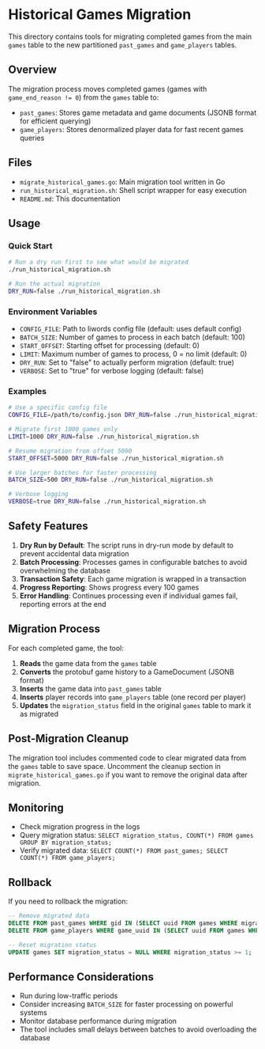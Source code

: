 # Historical Games Migration

This directory contains tools for migrating completed games from the main `games` table to the new partitioned `past_games` and `game_players` tables.

## Overview

The migration process moves completed games (games with `game_end_reason != 0`) from the `games` table to:
- `past_games`: Stores game metadata and game documents (JSONB format for efficient querying)
- `game_players`: Stores denormalized player data for fast recent games queries

## Files

- `migrate_historical_games.go`: Main migration tool written in Go
- `run_historical_migration.sh`: Shell script wrapper for easy execution
- `README.md`: This documentation

## Usage

### Quick Start

```bash
# Run a dry run first to see what would be migrated
./run_historical_migration.sh

# Run the actual migration
DRY_RUN=false ./run_historical_migration.sh
```

### Environment Variables

- `CONFIG_FILE`: Path to liwords config file (default: uses default config)
- `BATCH_SIZE`: Number of games to process in each batch (default: 100)
- `START_OFFSET`: Starting offset for processing (default: 0)
- `LIMIT`: Maximum number of games to process, 0 = no limit (default: 0)
- `DRY_RUN`: Set to "false" to actually perform migration (default: true)
- `VERBOSE`: Set to "true" for verbose logging (default: false)

### Examples

```bash
# Use a specific config file
CONFIG_FILE=/path/to/config.json DRY_RUN=false ./run_historical_migration.sh

# Migrate first 1000 games only
LIMIT=1000 DRY_RUN=false ./run_historical_migration.sh

# Resume migration from offset 5000
START_OFFSET=5000 DRY_RUN=false ./run_historical_migration.sh

# Use larger batches for faster processing
BATCH_SIZE=500 DRY_RUN=false ./run_historical_migration.sh

# Verbose logging
VERBOSE=true DRY_RUN=false ./run_historical_migration.sh
```

## Safety Features

1. **Dry Run by Default**: The script runs in dry-run mode by default to prevent accidental data migration
2. **Batch Processing**: Processes games in configurable batches to avoid overwhelming the database
3. **Transaction Safety**: Each game migration is wrapped in a transaction
4. **Progress Reporting**: Shows progress every 100 games
5. **Error Handling**: Continues processing even if individual games fail, reporting errors at the end

## Migration Process

For each completed game, the tool:

1. **Reads** the game data from the `games` table
2. **Converts** the protobuf game history to a GameDocument (JSONB format)
3. **Inserts** the game data into `past_games` table
4. **Inserts** player records into `game_players` table (one record per player)
5. **Updates** the `migration_status` field in the original `games` table to mark it as migrated

## Post-Migration Cleanup

The migration tool includes commented code to clear migrated data from the `games` table to save space. Uncomment the cleanup section in `migrate_historical_games.go` if you want to remove the original data after migration.

## Monitoring

- Check migration progress in the logs
- Query migration status: `SELECT migration_status, COUNT(*) FROM games GROUP BY migration_status;`
- Verify migrated data: `SELECT COUNT(*) FROM past_games; SELECT COUNT(*) FROM game_players;`

## Rollback

If you need to rollback the migration:

```sql
-- Remove migrated data
DELETE FROM past_games WHERE gid IN (SELECT uuid FROM games WHERE migration_status >= 1);
DELETE FROM game_players WHERE game_uuid IN (SELECT uuid FROM games WHERE migration_status >= 1);

-- Reset migration status
UPDATE games SET migration_status = NULL WHERE migration_status >= 1;
```

## Performance Considerations

- Run during low-traffic periods
- Consider increasing `BATCH_SIZE` for faster processing on powerful systems
- Monitor database performance during migration
- The tool includes small delays between batches to avoid overloading the database